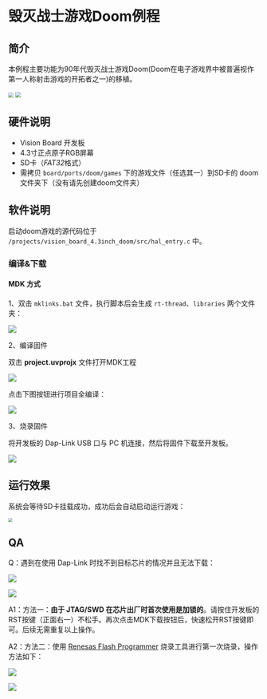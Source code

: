 # 毁灭战士游戏Doom例程

## 简介

本例程主要功能为90年代毁灭战士游戏Doom(Doom在电子游戏界中被普遍视作第一人称射击游戏的开拓者之一)的移植。

<img src="docs/picture/1.png" style="zoom: 65%;" />

<img src="docs/picture/2.png" style="zoom: 67%;" />

## 硬件说明

* Vision Board 开发板
* 4.3寸正点原子RGB屏幕
* SD卡（*FAT32*格式）
* 需拷贝 `board/ports/doom/games` 下的游戏文件（任选其一）到SD卡的 doom 文件夹下（没有请先创建doom文件夹）

## 软件说明

启动doom游戏的源代码位于 `/projects/vision_board_4.3inch_doom/src/hal_entry.c` 中。

### 编译&下载

#### MDK 方式

1、双击 `mklinks.bat` 文件，执行脚本后会生成 `rt-thread`、`libraries` 两个文件夹：

![](docs/picture/mklinks.png)

2、编译固件

双击 **project.uvprojx** 文件打开MDK工程

![](docs/picture/uvprojx.png)

点击下图按钮进行项目全编译：

![](docs/picture/build.png)

3、烧录固件

将开发板的 Dap-Link USB 口与 PC 机连接，然后将固件下载至开发板。

![](docs/picture/download.png)

## 运行效果

系统会等待SD卡挂载成功，成功后会自动启动运行游戏：

<img src="docs/picture/shell.png" style="zoom:50%;" />

## QA

Q：遇到在使用 Dap-Link 时找不到目标芯片的情况并且无法下载：

![](docs/picture/download1.png)

![](docs/picture/download2.png)

A1：方法一：**由于 JTAG/SWD 在芯片出厂时首次使用是加锁的**。请按住开发板的RST按键（正面右一）不松手。再次点击MDK下载按钮后，快速松开RST按键即可。后续无需重复以上操作。

A2：方法二：使用  [Renesas Flash Programmer](https://www.renesas.com/us/en/software-tool/renesas-flash-programmer-programming-gui#documents) 烧录工具进行第一次烧录，操作方法如下：

![](docs/picture/boot1.png)

![](docs/picture/boot2.png)
